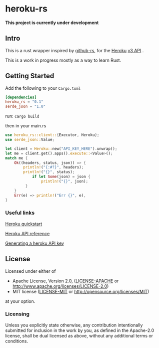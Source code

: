 # heroku-rs

**This project is currently under development**

## Intro

This is a rust wrapper inspired by [github-rs](https://github.com/github-rs/github-rs), for the [Heroku](https://heroku.com/) [v3 API](https://devcenter.heroku.com/articles/platform-api-reference/) .

This is a work in progress mostly as a way to learn Rust.
## Getting Started
Add the following to your `Cargo.toml`

```toml
[dependencies]
heroku_rs = "0.1"
serde_json = "1.0"
```
run: `cargo build`

then in your main.rs

```rust
use heroku_rs::client::{Executor, Heroku};
use serde_json::Value;

let client = Heroku::new("API_KEY_HERE").unwrap();
let me = client.get().apps().execute::<Value>();
match me {
    Ok((headers, status, json)) => {
        println!("{:#?}", headers);
        println!("{}", status);
            if let Some(json) = json {
                println!("{}", json);
         }
    }
    Err(e) => println!("Err {}", e),
}
```
    
### Useful links

[Heroku quickstart](https://devcenter.heroku.com/articles/platform-api-quickstart) 

[Heroku API reference](https://devcenter.heroku.com/articles/platform-api-reference)

[Generating a heroku API key](https://help.heroku.com/PBGP6IDE/how-should-i-generate-an-api-key-that-allows-me-to-use-the-heroku-platform-api)



## License

Licensed under either of

 * Apache License, Version 2.0, ([LICENSE-APACHE](LICENSE-APACHE) or http://www.apache.org/licenses/LICENSE-2.0)
 * MIT license ([LICENSE-MIT](LICENSE-MIT) or http://opensource.org/licenses/MIT)

at your option.

### Licensing

Unless you explicitly state otherwise, any contribution intentionally submitted
for inclusion in the work by you, as defined in the Apache-2.0 license, shall be
dual licensed as above, without any additional terms or conditions.



